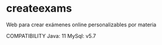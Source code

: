 # createexams
Web para crear exámenes online personalizables por materia

COMPATIBILITY
Java: 11
MySql: v5.7
